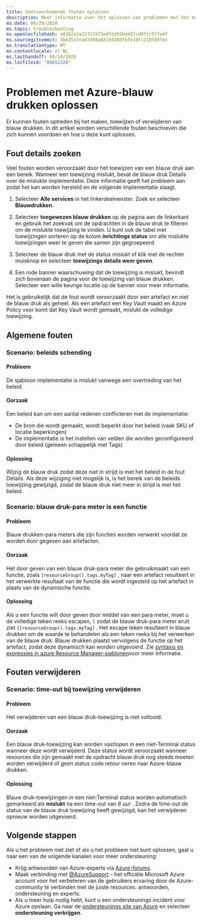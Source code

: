 ```yaml
---
title: Veelvoorkomende fouten oplossen
description: Meer informatie over het oplossen van problemen met het maken, toewijzen en verwijderen van blauw drukken, zoals beleids schendingen en Blue para meter-functies.
ms.date: 06/29/2020
ms.topic: troubleshooting
ms.openlocfilehash: e8362e2a22317d73e0fd392bd497cd9f2c5ffe4f
ms.sourcegitcommit: 3be3537ead3388a6810410dfbfe19fc210f89fec
ms.translationtype: MT
ms.contentlocale: nl-NL
ms.lasthandoff: 09/10/2020
ms.locfileid: "89651328"
---
```

# <a name="troubleshoot-errors-using-azure-blueprints"></a>Problemen met Azure-blauw drukken oplossen

Er kunnen fouten optreden bij het maken, toewijzen of verwijderen van blauw drukken. In dit artikel worden verschillende fouten beschreven die zich kunnen voordoen en hoe u deze kunt oplossen.

## <a name="finding-error-details"></a>Fout details zoeken

Veel fouten worden veroorzaakt door het toewijzen van een blauw druk aan een bereik. Wanneer een toewijzing mislukt, bevat de blauw druk Details over de mislukte implementatie. Deze informatie geeft het probleem aan zodat het kan worden hersteld en de volgende implementatie slaagt.

1. Selecteer **Alle services** in het linkerdeelvenster. Zoek en selecteer **Blauwdrukken**.

1. Selecteer **toegewezen blauw drukken** op de pagina aan de linkerkant en gebruik het zoekvak om de opdrachten in de blauw druk te filteren om de mislukte toewijzing te vinden. U kunt ook de tabel met toewijzingen sorteren op de kolom **inrichtings status** om alle mislukte toewijzingen weer te geven die samen zijn gegroepeerd.

1. Selecteer de blauw druk met de status _mislukt_ of klik met de rechter muisknop en selecteer **toewijzings details weer geven**.

1. Een rode banner waarschuwing dat de toewijzing is mislukt, bevindt zich bovenaan de pagina voor de toewijzing van blauw drukken. Selecteer een wille keurige locatie op de banner voor meer informatie.

Het is gebruikelijk dat de fout wordt veroorzaakt door een artefact en niet de blauw druk als geheel. Als een artefact een Key Vault maakt en Azure Policy voor komt dat Key Vault wordt gemaakt, mislukt de volledige toewijzing.

## <a name="general-errors"></a>Algemene fouten

### <a name="scenario-policy-violation"></a><a name="policy-violation"></a>Scenario: beleids schending

#### <a name="issue"></a>Probleem

De sjabloon implementatie is mislukt vanwege een overtreding van het beleid.

#### <a name="cause"></a>Oorzaak

Een beleid kan om een aantal redenen conflicteren met de implementatie:

- De bron die wordt gemaakt, wordt beperkt door het beleid (vaak SKU of locatie beperkingen)
- De implementatie is het instellen van velden die worden geconfigureerd door beleid (gemeen schappelijk met Tags)

#### <a name="resolution"></a>Oplossing

Wijzig de blauw druk zodat deze niet in strijd is met het beleid in de fout Details. Als deze wijziging niet mogelijk is, is het bereik van de beleids toewijzing gewijzigd, zodat de blauw druk niet meer in strijd is met het beleid.

### <a name="scenario-blueprint-parameter-is-a-function"></a><a name="escape-function-parameter"></a>Scenario: blauw druk-para meter is een functie

#### <a name="issue"></a>Probleem

Blauw drukken-para meters die zijn functies worden verwerkt voordat ze worden door gegeven aan artefacten.

#### <a name="cause"></a>Oorzaak

Het door geven van een blauw druk-para meter die gebruikmaakt van een functie, zoals `[resourceGroup().tags.myTag]` , naar een artefact resulteert in het verwerkte resultaat van de functie die wordt ingesteld op het artefact in plaats van de dynamische functie.

#### <a name="resolution"></a>Oplossing

Als u een functie wilt door geven door middel van een para meter, moet u de volledige teken reeks escapen, `[` zodat de blauw druk-para meter eruit ziet `[[resourceGroup().tags.myTag]` . Het escape teken resulteert in blauw drukken om de waarde te behandelen als een teken reeks bij het verwerken van de blauw druk. Blauw drukken plaatst vervolgens de functie op het artefact, zodat deze dynamisch kan worden uitgevoerd. Zie [syntaxis en expressies in azure Resource Manager-sjablonen](../../../azure-resource-manager/templates/template-expressions.md)voor meer informatie.

## <a name="delete-errors"></a>Fouten verwijderen

### <a name="scenario-assignment-deletion-timeout"></a><a name="assign-delete-timeout"></a>Scenario: time-out bij toewijzing verwijderen

#### <a name="issue"></a>Probleem

Het verwijderen van een blauw druk-toewijzing is niet voltooid.

#### <a name="cause"></a>Oorzaak

Een blauw druk-toewijzing kan worden vastlopen in een niet-Terminal status wanneer deze wordt verwijderd. Deze status wordt veroorzaakt wanneer resources die zijn gemaakt met de opdracht blauw druk nog steeds moeten worden verwijderd of geen status code retour neren naar Azure-blauw drukken.

#### <a name="resolution"></a>Oplossing

Blauw druk-toewijzingen in een niet-Terminal status worden automatisch gemarkeerd als **mislukt** na een time-out van _6 uur_ . Zodra de time-out de status van de blauw druk toewijzing heeft gewijzigd, kan het verwijderen opnieuw worden uitgevoerd.

## <a name="next-steps"></a>Volgende stappen

Als u het probleem niet ziet of als u het probleem niet kunt oplossen, gaat u naar een van de volgende kanalen voor meer ondersteuning:

- Krijg antwoorden van Azure-experts via [Azure-forums](https://azure.microsoft.com/support/forums/).
- Maak verbinding met [@AzureSupport](https://twitter.com/azuresupport) – het officiële Microsoft Azure account voor het verbeteren van de gebruikers ervaring door de Azure-community te verbinden met de juiste resources: antwoorden, ondersteuning en experts.
- Als u meer hulp nodig hebt, kunt u een ondersteunings incident voor Azure opslaan. Ga naar de [ondersteunings site van Azure](https://azure.microsoft.com/support/options/) en selecteer **ondersteuning verkrijgen**.